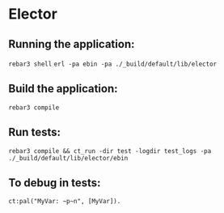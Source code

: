 # Elector

## Running the application:
`rebar3 shell`
`erl -pa ebin -pa ./_build/default/lib/elector`

## Build the application:
`rebar3 compile`

## Run tests:
`rebar3 compile && ct_run -dir test -logdir test_logs -pa ./_build/default/lib/elector/ebin`

## To debug in tests:
`ct:pal("MyVar: ~p~n", [MyVar]).`